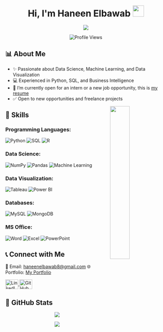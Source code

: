 <h1 align="center"><b>Hi, I'm Haneen Elbawab </b><img src="https://media.giphy.com/media/hvRJCLFzcasrR4ia7z/giphy.gif" width="35"></h1>

<p align="center">
  <a href="https://github.com/DenverCoder1/readme-typing-svg">
    <img src="https://readme-typing-svg.herokuapp.com?font=Roboto&color=cyan&size=25&center=true&vCenter=true&width=600&height=100&lines=Data+Scientist;Machine+Learning+Learner;Business+Intelligence+Analyst;Loves+to+analyze+and+visualize+data">
  </a>
</p>

<p align="center">
  <img src="https://komarev.com/ghpvc/?username=HaneenElbawab&color=blue" alt="Profile Views" />
</p>

## 📊 About Me

- ✨ Passionate about Data Science, Machine Learning, and Data Visualization
- 💻 Experienced in Python, SQL, and Business Intelligence
- 📌 I’m currently open for an intern or a new job opportunity, this is [my resume](https://drive.google.com/drive/folders/1AlioGE17a9vWRfsh7za2rrzsQqIdTcon?usp=drive_link)
- ✅ Open to new opportunities and freelance projects

<img align="right" src="https://github.com/7oSkaaa/7oSkaaa/blob/main/Images/Right_Side.gif?raw=true" width="35%">

## 🤖 Skills

### Programming Languages:
![Python](https://img.shields.io/badge/Python%20-%2314354C.svg?style=for-the-badge&logo=python&logoColor=white)
![SQL](https://img.shields.io/badge/SQL-%23007396.svg?style=for-the-badge&logo=sql&logoColor=white)
![R](https://img.shields.io/badge/R-%23276DC3.svg?style=for-the-badge&logo=r&logoColor=white)

### Data Science:
![NumPy](https://img.shields.io/badge/NumPy-%23013243.svg?style=for-the-badge&logo=numpy&logoColor=white)
![Pandas](https://img.shields.io/badge/Pandas-%23150458.svg?style=for-the-badge&logo=pandas&logoColor=white)
![Machine Learning](https://img.shields.io/badge/Machine%20Learning-%23013243.svg?style=for-the-badge&logo=scikit-learn&logoColor=white)

### Data Visualization:
![Tableau](https://img.shields.io/badge/Tableau-%23E97627.svg?style=for-the-badge&logo=tableau&logoColor=white)
![Power BI](https://img.shields.io/badge/PowerBI-%23F2C811.svg?style=for-the-badge&logo=powerbi&logoColor=black)

### Databases:
![MySQL](https://img.shields.io/badge/MySQL-%2300f.svg?style=for-the-badge&logo=mysql&logoColor=white)
![MongoDB](https://img.shields.io/badge/MongoDB-%2347A248.svg?style=for-the-badge&logo=mongodb&logoColor=white)

### MS Office:
![Word](https://img.shields.io/badge/Word-%230000FF.svg?style=for-the-badge&logo=microsoftword&logoColor=white)
![Excel](https://img.shields.io/badge/Excel-%2300A300.svg?style=for-the-badge&logo=microsoftexcel&logoColor=white)
![PowerPoint](https://img.shields.io/badge/PowerPoint-%23D24726.svg?style=for-the-badge&logo=microsoftpowerpoint&logoColor=white)

## 📞 Connect with Me

📧 Email: [haneenelbawab8@gmail.com](mailto:haneenelbawab8@gmail.com)
🌐 Portfolio: [My Portfolio](https://haneenelbawab.my.canva.site/data-scientist-website)

<a href="https://www.linkedin.com/in/haneen-elbawab/" target="blank">
  <img align="center" src="https://raw.githubusercontent.com/rahuldkjain/github-profile-readme-generator/master/src/images/icons/Social/linked-in-alt.svg" alt="LinkedIn" height="30" width="40" />
</a>
<a href="https://github.com/HaneenElbawab" target="blank">
  <img align="center" src="https://raw.githubusercontent.com/rahuldkjain/github-profile-readme-generator/master/src/images/icons/Social/github.svg" alt="GitHub" height="30" width="40" />
</a>

## 💪 GitHub Stats

<p align="center">
  <img src="https://github-readme-stats.vercel.app/api?username=HaneenElbawab&show_icons=true&theme=dark" />
</p>

<p align="center">
  <a href="https://github.com/HaneenElbawab">
    <img src="https://readme-typing-svg.herokuapp.com?font=Roboto&color=cyan&size=25&center=true&vCenter=true&width=600&height=50&lines=Thanks+for+visiting!">
  </a>
</p>
